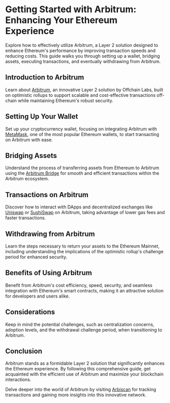# Getting Started with Arbitrum: Enhancing Your Ethereum Experience

Explore how to effectively utilize Arbitrum, a Layer 2 solution designed to enhance Ethereum's performance by improving transaction speeds and reducing costs. This guide walks you through setting up a wallet, bridging assets, executing transactions, and eventually withdrawing from Arbitrum.

## Introduction to Arbitrum

Learn about [Arbitrum](https://offchainlabs.com/), an innovative Layer 2 solution by Offchain Labs, built on optimistic rollups to support scalable and cost-effective transactions off-chain while maintaining Ethereum's robust security.

## Setting Up Your Wallet

Set up your cryptocurrency wallet, focusing on integrating Arbitrum with [MetaMask](https://metamask.io/), one of the most popular Ethereum wallets, to start transacting on Arbitrum with ease.

## Bridging Assets

Understand the process of transferring assets from Ethereum to Arbitrum using the [Arbitrum Bridge](https://bridge.arbitrum.io/) for smooth and efficient transactions within the Arbitrum ecosystem.

## Transactions on Arbitrum

Discover how to interact with DApps and decentralized exchanges like [Uniswap](https://uniswap.org/) or [SushiSwap](https://sushi.com/) on Arbitrum, taking advantage of lower gas fees and faster transactions.

## Withdrawing from Arbitrum

Learn the steps necessary to return your assets to the Ethereum Mainnet, including understanding the implications of the optimistic rollup's challenge period for enhanced security.

## Benefits of Using Arbitrum

Benefit from Arbitrum's cost efficiency, speed, security, and seamless integration with Ethereum's smart contracts, making it an attractive solution for developers and users alike.

## Considerations

Keep in mind the potential challenges, such as centralization concerns, adoption levels, and the withdrawal challenge period, when transitioning to Arbitrum.

## Conclusion

Arbitrum stands as a formidable Layer 2 solution that significantly enhances the Ethereum experience. By following this comprehensive guide, get acquainted with the efficient use of Arbitrum and maximize your blockchain interactions.

Delve deeper into the world of Arbitrum by visiting [Arbiscan](https://arbiscan.io/) for tracking transactions and gaining more insights into this innovative network.